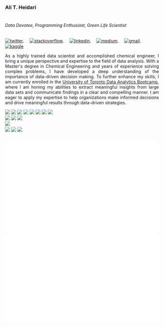 <!--readme header-->
<p align=center> 
  <h3>Ali T. Heidari <img src="https://img.shields.io/badge/ -lightgray.svg?style=for-the-badge" width="1500px" height="1px"></h3>
  <h6>Data Devotee, Programming Enthusiast, Green Life Scientist</h6> 

  <a href="https://twitter.com/theidariali" target="_blank" style='margin-right:10px'>
    <img align="center" src="https://cdn.jsdelivr.net/npm/simple-icons@3.0.1/icons/twitter.svg" alt="twitter" height="15px" width="15px"/>
  </a>
  &nbsp;
  <a href="https://stackoverflow.com/users/20154921/ali-taghipour-heidari" target="_blank" style='margin-right:10px'>
    <img align="center" src="https://cdn.jsdelivr.net/npm/simple-icons@3.0.1/icons/stackoverflow.svg" alt="stackoverflow" height="15px" width="15px"/>
  </a>
  &nbsp;
  <a href="https://www.linkedin.com/in/theidari/" target="_blank" style='margin-right:10px'>
    <img align="center" src="https://simpleicons.org/icons/linkedin.svg" alt="linkedin" height="15px" width="15px"/>
  </a>
  &nbsp;
  <a href="https://medium.com/@theidari.ali" target="_blank" style='margin-right:10px'>
    <img align="center" src="https://simpleicons.org/icons/medium.svg" alt="medium" height="15px" width="15px"/>
  </a>
   &nbsp;
  <a href="mailto:theidari.ali@gmail.com" target="_blank" style='margin-right:10px'>
    <img align="center" src="https://simpleicons.org/icons/gmail.svg" alt="gmail" height="15px" width="15px"/>
  </a>
   &nbsp;
  <a href="mailto:theidari.ali@gmail.com" target="_blank" style='margin-right:10px'>
    <img align="center" src="https://cdn.icon-icons.com/icons2/2389/PNG/512/kaggle_logo_icon_145140.png" alt="kaggle" height="12px" width="12px"/>
  </a>
</p>
<p align="justify">
As a highly trained data scientist and accomplished chemical engineer, I bring a unique perspective and expertise to the field of data analysis. With a Master's degree in Chemical Engineering and years of experience solving complex problems, I have developed a deep understanding of the importance of data-driven decision making. To further enhance my skills, I am currently enrolled in the <a href="https://bootcamp.learn.utoronto.ca/data/">University of Toronto Data Analytics Bootcamp</a>, where I am honing my abilities to extract meaningful insights from large data sets and communicate findings in a clear and compelling manner. I am eager to apply my expertise to help organizations make informed decisions and drive meaningful results through data-driven strategies. <Portfolio><Portfolio>
</p>


<p align="left"> 
<img src="https://img.shields.io/badge/Languages-white.svg?style=for-the-badge">
<img src="https://img.shields.io/badge/    -white.svg?style=for-the-badge">
<img src="https://img.shields.io/badge/python-%23316192.svg?style=for-the-badge&logo=Python&logoColor=yellow">
<img src="https://img.shields.io/badge/html5-%23E34F26.svg?style=for-the-badge&logo=html5&logoColor=white">
<img src="https://img.shields.io/badge/css3-%231572B6.svg?style=for-the-badge&logo=css3&logoColor=white" width="63.5px">
<img src="https://img.shields.io/badge/javascript-%23323330.svg?style=for-the-badge&logo=javascript&logoColor=%23F7DF1E" width="104px">
<img src="https://img.shields.io/badge/matlab-%23316192.svg?style=for-the-badge&logo=matlab&logoColor=%23E34F26" width="63">
<img src="https://img.shields.io/badge/Visual Basic-blueviolet.svg?style=for-the-badge&logo=.net&logoColor=#512BD4" width="115px"></br>

<img src="https://img.shields.io/badge/postgres-%23316192.svg?style=for-the-badge&logo=postgresql&logoColor=white" width="93px">
<img src="https://img.shields.io/badge/MongoDB-%234ea94b.svg?style=for-the-badge&logo=mongodb&logoColor=white" width="91px">
<img src="https://img.shields.io/badge/sqlite-%2307405e.svg?style=for-the-badge&logo=sqlite&logoColor=white" width="75px"></br>
<img src="https://img.shields.io/badge/leaflet-%199900.svg?style=for-the-badge&logo=leaflet&logoColor=gray" width="80px"></br>

<img src="https://img.shields.io/badge/Visualization-white.svg?style=for-the-badge">
<img src="https://img.shields.io/badge/tableau-lightgray.svg?style=for-the-badge&logo=tableau&logoColor=darkblue">
<img src="https://img.shields.io/badge/plotly-skyblue.svg?style=for-the-badge&logo=plotly&logoColor=darkblue"></br>

<img src="https://img.shields.io/badge/ -black.svg?style=for-the-badge" width="1500px" height="1px">

</p>

</p>
<p align="Center">
<img src="https://github.com/theidari/statusrepo/blob/master/generated/overview.svg" >
<img src="https://github.com/theidari/statusrepo/blob/master/generated/languages.svg" >
</p>
